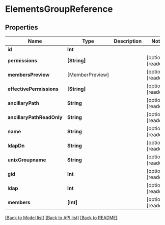# ElementsGroupReference

## Properties

Name | Type | Description | Notes
------------ | ------------- | ------------- | -------------
**id** | **Int** |  | 
**permissions** | **[String]** |  | [optional] [readonly] 
**membersPreview** | [MemberPreview] |  | [optional] [readonly] 
**effectivePermissions** | **[String]** |  | [optional] [readonly] 
**ancillaryPath** | **String** |  | [optional] [readonly] 
**ancillaryPathReadOnly** | **String** |  | [optional] [readonly] 
**name** | **String** |  | [optional] [readonly] 
**ldapDn** | **String** |  | [optional] [readonly] 
**unixGroupname** | **String** |  | [optional] [readonly] 
**gid** | **Int** |  | [optional] [readonly] 
**ldap** | **Int** |  | [optional] [readonly] 
**members** | **[Int]** |  | [optional] [readonly] 

[[Back to Model list]](../#documentation-for-models) [[Back to API list]](../#documentation-for-api-endpoints) [[Back to README]](../)


